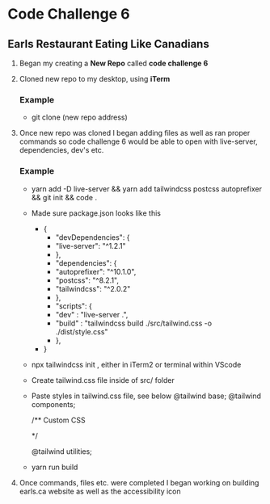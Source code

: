 # Code Challenge 6
## Earls Restaurant Eating Like Canadians
1. Began my creating a **New Repo** called **code challenge 6**
2. Cloned new repo to my desktop, using **iTerm**
   ### Example
   * git clone (new repo address)

3. Once new repo was cloned I began adding files as well as ran proper commands so code challenge 6 would be able to open with live-server, dependencies, dev's etc.
   ### Example
   * yarn add -D live-server && yarn add tailwindcss postcss autoprefixer && git init && code .
   * Made sure package.json looks like this
     * {
       *  "devDependencies": {
       *  "live-server": "^1.2.1"
       *  },
       *  "dependencies": {
       *  "autoprefixer": "^10.1.0",
       *  "postcss": "^8.2.1",
       *  "tailwindcss": "^2.0.2"
       *  },
       *  "scripts": {
       *  "dev" : "live-server .",
       *  "build" : "tailwindcss build ./src/tailwind.css -o ./dist/style.css"
       *  },
     * }

   * npx tailwindcss init , either in iTerm2 or terminal within VScode
   * Create tailwind.css file inside of src/ folder
   * Paste styles in tailwind.css file, see below
     @tailwind base;
     @tailwind components;

     /**
     Custom CSS

     */

     @tailwind utilities;
   * yarn run build

4. Once commands, files etc. were completed I began working on building earls.ca website as well as the accessibility icon


